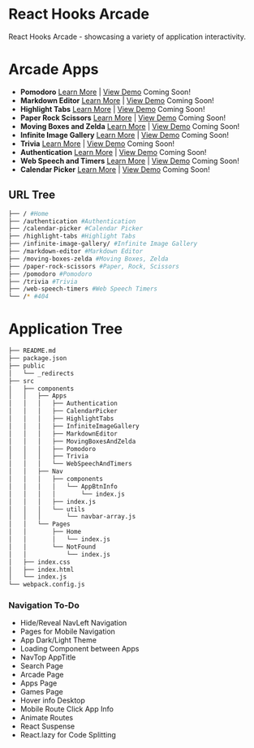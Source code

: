 # React Hooks Arcade

React Hooks Arcade - showcasing a variety of application interactivity.

# Arcade Apps

- **Pomodoro** [Learn More](https://github.com/moisestech/react-hooks-arcade/tree/master/Pomodoro) | [View Demo]() Coming Soon!
- **Markdown Editor** [Learn More](https://github.com/moisestech/react-hooks-arcade/tree/master/Markdown%20Editor) | [View Demo]() Coming Soon!
- **Highlight Tabs** [Learn More](https://github.com/moisestech/react-hooks-arcade/tree/master/src/components/Apps/HighlightTabs) | [View Demo]() Coming Soon!
- **Paper Rock Scissors** [Learn More](https://github.com/moisestech/react-hooks-arcade/tree/master/Paper%20Rock%20Scissors) | [View Demo]() Coming Soon!
- **Moving Boxes and Zelda** [Learn More](https://github.com/moisestech/react-hooks-arcade/tree/master/Moving%20Boxes%20and%20Zelda) | [View Demo]() Coming Soon!
- **Infinite Image Gallery** [Learn More](https://github.com/moisestech/react-hooks-arcade/tree/master/Infinite%20Image%20Gallery) | [View Demo]() Coming Soon!
- **Trivia** [Learn More](https://github.com/moisestech/react-hooks-arcade/tree/master/Trivia) | [View Demo]() Coming Soon!
- **Authentication** [Learn More](https://github.com/moisestech/react-hooks-arcade/tree/master/src/components/Apps/Authentication) | [View Demo]() Coming Soon!
- **Web Speech and Timers** [Learn More](https://github.com/moisestech/react-hooks-arcade/tree/master/Web%20Speech%20and%20Timers) | [View Demo]() Coming Soon!
- **Calendar Picker** [Learn More](https://github.com/moisestech/react-hooks-arcade/tree/master/src/components/Apps/CalendarPicker) | [View Demo]() Coming Soon!

## URL Tree

```bash
├── / #Home
├── /authentication #Authentication
├── /calendar-picker #Calendar Picker
├── /highlight-tabs #Highlight Tabs
├── /infinite-image-gallery/ #Infinite Image Gallery
├── /markdown-editor #Markdown Editor
├── /moving-boxes-zelda #Moving Boxes, Zelda
├── /paper-rock-scissors #Paper, Rock, Scissors
├── /pomodoro #Pomodoro
├── /trivia #Trivia
├── /web-speech-timers #Web Speech Timers
└── /* #404
```

# Application Tree

```bash
├── README.md
├── package.json
├── public
│   └── _redirects
├── src
│   ├── components
│   │   ├── Apps
│   │   │   ├── Authentication
│   │   │   ├── CalendarPicker
│   │   │   ├── HighlightTabs
│   │   │   ├── InfiniteImageGallery
│   │   │   ├── MarkdownEditor
│   │   │   ├── MovingBoxesAndZelda
│   │   │   ├── Pomodoro
│   │   │   ├── Trivia
│   │   │   └── WebSpeechAndTimers
│   │   ├── Nav
│   │   │   ├── components
│   │   │   │   └── AppBtnInfo
│   │   │   │       └── index.js
│   │   │   ├── index.js
│   │   │   └── utils
│   │   │       └── navbar-array.js
│   │   └── Pages
│   │       ├── Home
│   │       │   └── index.js
│   │       └── NotFound
│   │           └── index.js
│   ├── index.css
│   ├── index.html
│   └── index.js
└── webpack.config.js
```

### Navigation To-Do

- Hide/Reveal NavLeft Navigation
- Pages for Mobile Navigation
- App Dark/Light Theme
- Loading Component between Apps
- NavTop AppTitle
- Search Page
- Arcade Page
- Apps Page
- Games Page
- Hover info Desktop
- Mobile Route Click App Info
- Animate Routes
- React Suspense
- React.lazy for Code Splitting
